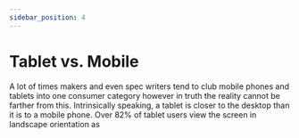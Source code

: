 ```yaml
---
sidebar_position: 4
---
```


# Tablet vs. Mobile 

A lot of times makers and even spec writers tend to club mobile phones and tablets into one consumer category however in truth the reality cannot be farther from this. Intrinsically speaking, a tablet is closer to the desktop than it is to a mobile phone. Over 82% of tablet users view the screen in landscape orientation as 
